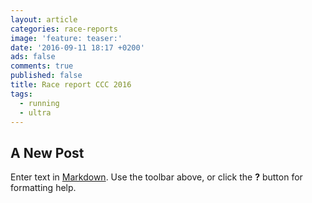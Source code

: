 ```yaml
---
layout: article
categories: race-reports
image: 'feature: teaser:'
date: '2016-09-11 18:17 +0200'
ads: false
comments: true
published: false
title: Race report CCC 2016
tags:
  - running
  - ultra
---
```

## A New Post

Enter text in [Markdown](http://daringfireball.net/projects/markdown/). Use the toolbar above, or click the **?** button for formatting help.
